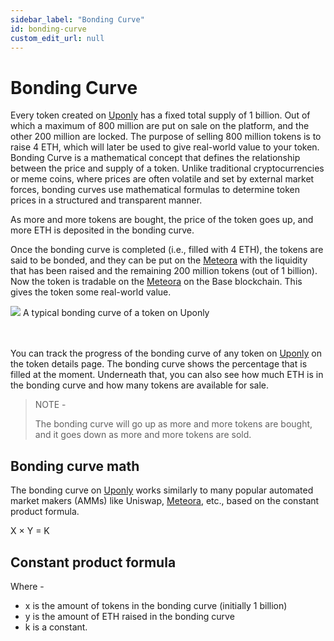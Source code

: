 ```yaml
---
sidebar_label: "Bonding Curve"
id: bonding-curve
custom_edit_url: null
---
```


# Bonding Curve

Every token created on [Uponly](https://launchpad-git-base-launchpad-lync-world.vercel.app/) has a fixed total supply of 1 billion. Out of which a maximum of 800 million are put on sale on the platform, and the other 200 million are locked. The purpose of selling 800 million tokens is to raise 4 ETH, which will later be used to give real-world value to your token.
Bonding Curve is a mathematical concept that defines the relationship between the price and supply of a token. Unlike traditional cryptocurrencies or meme coins, where prices are often volatile and set by external market forces, bonding curves use mathematical formulas to determine token prices in a structured and transparent manner.

As more and more tokens are bought, the price of the token goes up, and more ETH is deposited in the bonding curve.

Once the bonding curve is completed (i.e., filled with 4 ETH), the tokens are said to be bonded, and they can be put on the [Meteora](https://www.meteora.ag/) with the liquidity that has been raised and the remaining 200 million tokens (out of 1 billion). Now the token is tradable on the [Meteora](https://www.meteora.ag/) on the Base blockchain. This gives the token some real-world value.

<div className="flex flex-col items-center">
    <img src="/img/base/bonding-curve.png"/>
    <span className="font-bold text-[rgb(192,192,192)]">A typical bonding curve of a token on Uponly</span>
</div>
<br></br>

You can track the progress of the bonding curve of any token on [Uponly](https://launchpad-git-base-launchpad-lync-world.vercel.app/) on the token details page. The bonding curve shows the percentage that is filled at the moment. Underneath that, you can also see how much ETH is in the bonding curve and how many tokens are available for sale.

> NOTE -
>
> The bonding curve will go up as more and more tokens are bought, and it goes down as more and more tokens are sold.

## Bonding curve math

The bonding curve on [Uponly](https://launchpad-git-base-launchpad-lync-world.vercel.app/) works similarly to many popular automated market makers (AMMs) like Uniswap, [Meteora](https://www.meteora.ag/), etc., based on the constant product formula.

<div className="h-full w-full cursor-pointer rounded-[.25rem] flex items-center justify-center text-2xl italic font-bold font-sans text-[#FF572D]">
X × Y = K
</div>

## Constant product formula

Where -

- x is the amount of tokens in the bonding curve (initially 1 billion)
- y is the amount of ETH raised in the bonding curve
- k is a constant.
